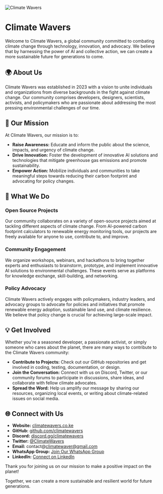 ![Climate Wavers](https://github.com/ClimateWavers/.github/assets/133222922/b95f36e7-b191-4ea8-9535-69acd4cfd14c)

# Climate Wavers

Welcome to Climate Wavers, a global community committed to combating climate change through technology, innovation, and advocacy. We believe that by harnessing the power of AI and collective action, we can create a more sustainable future for generations to come.

## 🌍 About Us

Climate Wavers was established in 2023 with a vision to unite individuals and organizations from diverse backgrounds in the fight against climate change. Our community comprises developers, designers, scientists, activists, and policymakers who are passionate about addressing the most pressing environmental challenges of our time.

## 🚀 Our Mission

At Climate Wavers, our mission is to:

- **Raise Awareness:** Educate and inform the public about the science, impacts, and urgency of climate change.
- **Drive Innovation:** Foster the development of innovative AI solutions and technologies that mitigate greenhouse gas emissions and promote sustainability.
- **Empower Action:** Mobilize individuals and communities to take meaningful steps towards reducing their carbon footprint and advocating for policy changes.

## 🌱 What We Do

### Open Source Projects

Our community collaborates on a variety of open-source projects aimed at tackling different aspects of climate change. From AI-powered carbon footprint calculators to renewable energy monitoring tools, our projects are freely available for anyone to use, contribute to, and improve.

### Community Engagement

We organize workshops, webinars, and hackathons to bring together experts and enthusiasts to brainstorm, prototype, and implement innovative AI solutions to environmental challenges. These events serve as platforms for knowledge exchange, skill-building, and networking.

### Policy Advocacy

Climate Wavers actively engages with policymakers, industry leaders, and advocacy groups to advocate for policies and initiatives that promote renewable energy adoption, sustainable land use, and climate resilience. We believe that policy change is crucial for achieving large-scale impact.

## 💡 Get Involved

Whether you're a seasoned developer, a passionate activist, or simply someone who cares about the planet, there are many ways to contribute to the Climate Wavers community:

- **Contribute to Projects:** Check out our GitHub repositories and get involved in coding, testing, documentation, or design.
- **Join the Conversation:** Connect with us on Discord, Twitter, or our community forums to participate in discussions, share ideas, and collaborate with fellow climate advocates.
- **Spread the Word:** Help us amplify our message by sharing our resources, organizing local events, or writing about climate-related issues on social media.

## 🌐 Connect with Us

- **Website:** [climatewavers.co.ke](https://climatewavers.co.ke/)
- **GitHub:** [github.com/climatewavers](https://github.com/ClimateWavers)
- **Discord:** [discord.gg/climatewavers](https://discord.com/invite/ZG5xM75e)
- **Twitter:** [@ClimateWavers](https://x.com/CWavers20894?t=HdSwBddYLktQwV6cmfQZKg&s=09)
- **Email:** contact@climatewaver@gmail.com
- **WhatsApp Group:** [Join Our WhatsApp Group](https://chat.whatsapp.com/KDa7PMO2vm647CKyzFOy4B)
- **LinkedIn:** [Connect on LinkedIn](https://www.linkedin.com/company/climatewavers)

Thank you for joining us on our mission to make a positive impact on the planet!

Together, we can create a more sustainable and resilient world for future generations.
